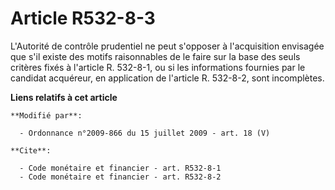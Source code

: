 # Article R532-8-3

L'Autorité de contrôle prudentiel ne peut s'opposer à l'acquisition envisagée que s'il existe des motifs raisonnables de le
faire sur la base des seuls critères fixés à l'article R. 532-8-1, ou si les informations fournies par le candidat acquéreur,
en application de l'article R. 532-8-2, sont incomplètes.

**Liens relatifs à cet article**

	**Modifié par**:

	  - Ordonnance n°2009-866 du 15 juillet 2009 - art. 18 (V)

	**Cite**:

	  - Code monétaire et financier - art. R532-8-1
	  - Code monétaire et financier - art. R532-8-2
